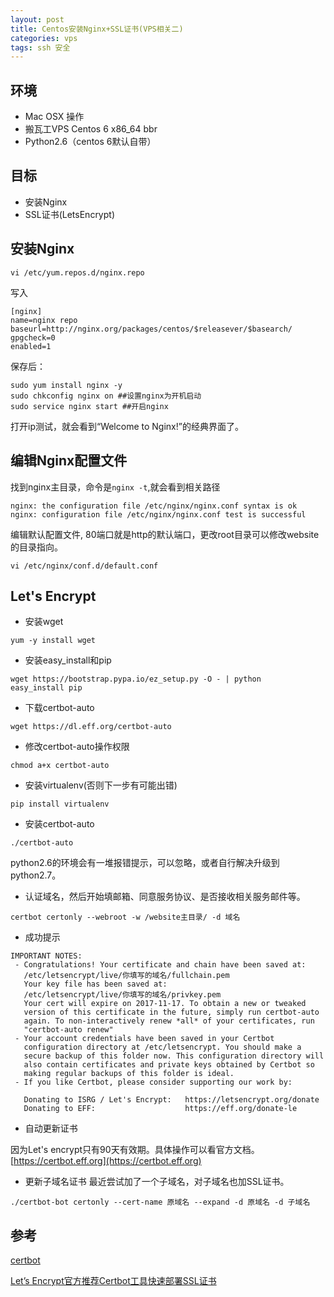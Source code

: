 ```yaml
---
layout: post
title: Centos安装Nginx+SSL证书(VPS相关二)
categories: vps
tags: ssh 安全
---
```

## 环境
* Mac OSX 操作 
* 搬瓦工VPS Centos 6 x86_64 bbr
* Python2.6（centos 6默认自带）

## 目标
* 安装Nginx
* SSL证书(LetsEncrypt)

## 安装Nginx
```
vi /etc/yum.repos.d/nginx.repo
```

写入

```
[nginx]
name=nginx repo
baseurl=http://nginx.org/packages/centos/$releasever/$basearch/
gpgcheck=0
enabled=1
```

保存后：

```
sudo yum install nginx -y
sudo chkconfig nginx on ##设置nginx为开机启动
sudo service nginx start ##开启nginx
```

打开ip测试，就会看到“Welcome to Nginx!”的经典界面了。

## 编辑Nginx配置文件
找到nginx主目录，命令是```nginx -t```,就会看到相关路径

```
nginx: the configuration file /etc/nginx/nginx.conf syntax is ok
nginx: configuration file /etc/nginx/nginx.conf test is successful
```

编辑默认配置文件, 80端口就是http的默认端口，更改root目录可以修改website的目录指向。

```
vi /etc/nginx/conf.d/default.conf
```

## Let's Encrypt

* 安装wget

```
yum -y install wget
```

* 安装easy_install和pip
```
wget https://bootstrap.pypa.io/ez_setup.py -O - | python
easy_install pip
```

* 下载certbot-auto

```
wget https://dl.eff.org/certbot-auto
```

* 修改certbot-auto操作权限

```
chmod a+x certbot-auto
```

* 安装virtualenv(否则下一步有可能出错)

```
pip install virtualenv
```

* 安装certbot-auto

```
./certbot-auto
```

python2.6的环境会有一堆报错提示，可以忽略，或者自行解决升级到python2.7。

* 认证域名，然后开始填邮箱、同意服务协议、是否接收相关服务邮件等。

```
certbot certonly --webroot -w /website主目录/ -d 域名
```

* 成功提示

```
IMPORTANT NOTES:
 - Congratulations! Your certificate and chain have been saved at:
   /etc/letsencrypt/live/你填写的域名/fullchain.pem
   Your key file has been saved at:
   /etc/letsencrypt/live/你填写的域名/privkey.pem
   Your cert will expire on 2017-11-17. To obtain a new or tweaked
   version of this certificate in the future, simply run certbot-auto
   again. To non-interactively renew *all* of your certificates, run
   "certbot-auto renew"
 - Your account credentials have been saved in your Certbot
   configuration directory at /etc/letsencrypt. You should make a
   secure backup of this folder now. This configuration directory will
   also contain certificates and private keys obtained by Certbot so
   making regular backups of this folder is ideal.
 - If you like Certbot, please consider supporting our work by:

   Donating to ISRG / Let's Encrypt:   https://letsencrypt.org/donate
   Donating to EFF:                    https://eff.org/donate-le

```

* 自动更新证书

因为Let's encrypt只有90天有效期。具体操作可以看官方文档。[https://certbot.eff.org](https://certbot.eff.org)

* 更新子域名证书
最近尝试加了一个子域名，对子域名也加SSL证书。
```
./certbot-bot certonly --cert-name 原域名 --expand -d 原域名 -d 子域名
```

## 参考
[certbot](https://certbot.eff.org/#centos6-nginx)

[Let’s Encrypt官方推荐Certbot工具快速部署SSL证书](http://www.vpsss.net/1304.html)